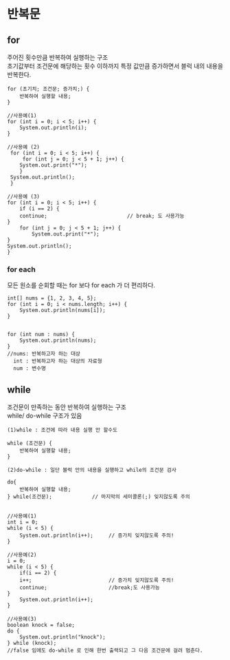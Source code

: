 # 반복문

## for
주어진 횟수만큼 반복하여 실행하는 구조  
초기값부터 조건문에 해당하는 횟수 이하까지 특정 값만큼 증가하면서 블럭 내의 내용을 반복한다.

    for (초기치; 조건문; 증가치;) {
        반복하여 실행할 내용;
    }

    //사용예(1)
    for (int i = 0; i < 5; i++) {
        System.out.println(i);
    }

    //사용예 (2)
     for (int i = 0; i < 5; i++) {
         for (int j = 0; j < 5 + 1; j++) {
        System.out.print("*");
        }
     System.out.println();
     }                       

    //사용예 (3)
    for (int i = 0; i < 5; i++) {
        if (i == 2) {
        continue;                          // break; 도 사용가능
    }
        for (int j = 0; j < 5 + 1; j++) {
            System.out.print("*");
    }
    System.out.println();
    }                       


### for each  
모든 원소를 순회할 때는 for 보다 for each 가 더 편리하다.

    int[] nums = {1, 2, 3, 4, 5};
    for (int i = 0; i < nums.length; i++) {
        System.out.println(nums[i]);
    }  

    
    for (int num : nums) {
        System.out.println(nums);
    }
    //nums: 반복하고자 하는 대상
      int : 반복하고자 하는 대상의 자료형
      num : 변수명


## while
조건문이 만족하는 동안 반복하여 실행하는 구조  
while/ do-while 구조가 있음

    (1)while : 조건에 따라 내용 실행 안 할수도
    
    while (조건문) {
        반복하여 실행할 내용;
    }

    (2)do-while : 일단 블럭 안의 내용을 실행하고 while의 조건문 검사

    do{
        반복하여 실행할 내용;
    } while(조건문);             // 마지막의 세미콜론(;) 잊지않도록 주의


    //사용예(1)
    int i = 0;
    while (i < 5) {
        System.out.println(i++);     // 증가치 잊지않도록 주의!
    }

    //사용예(2)
    i = 0;
    while (i < 5) {
        if(i == 2) {
        i++;                         // 증가치 잊지않도록 주의!
        continue;                    //break;도 사용가능
    }
        System.out.println(i++);   
    }

    //사용예(3)
    boolean knock = false;
    do {
        System.out.println("knock");
    } while (knock);
    //false 임에도 do-while 로 인해 한번 출력되고 그 다음 조건문에 걸려 멈춘다.